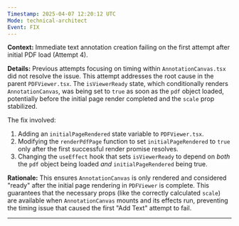 ```yaml
---
Timestamp: 2025-04-07 12:20:12 UTC
Mode: technical-architect
Event: FIX
---
```


**Context:** Immediate text annotation creation failing on the first attempt after initial PDF load (Attempt 4).

**Details:**
Previous attempts focusing on timing within `AnnotationCanvas.tsx` did not resolve the issue. This attempt addresses the root cause in the parent `PDFViewer.tsx`. The `isViewerReady` state, which conditionally renders `AnnotationCanvas`, was being set to `true` as soon as the `pdf` object loaded, potentially before the initial page render completed and the `scale` prop stabilized.

The fix involved:
1.  Adding an `initialPageRendered` state variable to `PDFViewer.tsx`.
2.  Modifying the `renderPdfPage` function to set `initialPageRendered` to `true` only after the first successful render promise resolves.
3.  Changing the `useEffect` hook that sets `isViewerReady` to depend on *both* the `pdf` object being loaded *and* `initialPageRendered` being true.

**Rationale:**
This ensures `AnnotationCanvas` is only rendered and considered "ready" after the initial page rendering in `PDFViewer` is complete. This guarantees that the necessary props (like the correctly calculated `scale`) are available when `AnnotationCanvas` mounts and its effects run, preventing the timing issue that caused the first "Add Text" attempt to fail.

---